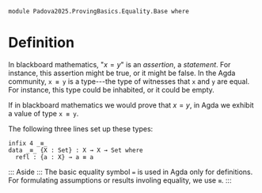 ```
module Padova2025.ProvingBasics.Equality.Base where
```

# Definition

In blackboard mathematics, "$x = y$" is an *assertion*, a *statement*. For
instance, this assertion might be true, or it might be false. In the Agda
community, `x ≡ y` is a type---the type of witnesses that `x` and `y` are
equal. For instance, this type could be inhabited, or it could be empty.

If in blackboard mathematics we would prove that $x = y$, in Agda we exhibit a
value of type `x ≡ y`.

The following three lines set up these types:

```
infix 4 _≡_
data _≡_ {X : Set} : X → X → Set where
  refl : {a : X} → a ≡ a
```

::: Aside :::
The basic equality symbol `=` is used in Agda only for definitions. For
formulating assumptions or results involing equality, we use `≡`.
:::
